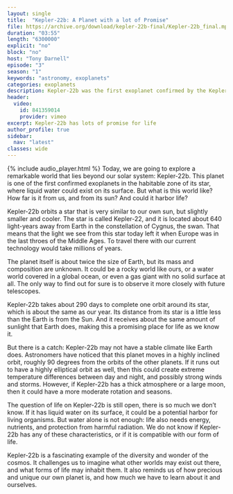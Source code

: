 ```yaml
---
layout: single
title:  "Kepler-22b: A Planet with a lot of Promise"
file: https://archive.org/download/kepler-22b-final/Kepler-22b_final.mp3
duration: "03:55"
length: "6300000"
explicit: "no"
block: "no"
host: "Tony Darnell"
episode: "3"
season: "1"
keywords: "astronomy, exoplanets"
categories: exoplanets
description: Kepler-22b was the first exoplanet confirmed by the Kepler Space Telescope.  It may also harbor life
header:
  video:
    id: 841359014
    provider: vimeo
excerpt: Kepler-22b has lots of promise for life
author_profile: true
sidebar: 
  nav: "latest"
classes: wide
---
```


{% include audio_player.html %} 
Today, we are going to explore a remarkable world that lies beyond our solar system: Kepler-22b. This planet is one of the first confirmed exoplanets in the habitable zone of its star, where liquid water could exist on its surface. But what is this world like? How far is it from us, and from its sun? And could it harbor life?

Kepler-22b orbits a star that is very similar to our own sun, but slightly smaller and cooler. The star is called Kepler-22, and it is located about 640 light-years away from Earth in the constellation of Cygnus, the swan. That means that the light we see from this star today left it when Europe was in the last throes of the Middle Ages. To travel there with our current technology would take millions of years.

The planet itself is about twice the size of Earth, but its mass and composition are unknown. It could be a rocky world like ours, or a water world covered in a global ocean, or even a gas giant with no solid surface at all. The only way to find out for sure is to observe it more closely with future telescopes.

Kepler-22b takes about 290 days to complete one orbit around its star, which is about the same as our year. Its distance from its star is a little less than the Earth is from the Sun. And it receives about the same amount of sunlight that Earth does, making this a promising place for life as we know it.

But there is a catch: Kepler-22b may not have a stable climate like Earth does.  Astronomers have noticed that this planet moves in a highly inclined orbit, roughly 90 degrees from the orbits of the other planets.  If it runs out to have a highly elliptical orbit as well, then this could create extreme temperature differences between day and night, and possibly strong winds and storms. However, if Kepler-22b has a thick atmosphere or a large moon, then it could have a more moderate rotation and seasons.

The question of life on Kepler-22b is still open, there is so much we don’t know. If it has liquid water on its surface, it could be a potential harbor for living organisms. But water alone is not enough: life also needs energy, nutrients, and protection from harmful radiation. We do not know if Kepler-22b has any of these characteristics, or if it is compatible with our form of life.

Kepler-22b is a fascinating example of the diversity and wonder of the cosmos. It challenges us to imagine what other worlds may exist out there, and what forms of life may inhabit them. It also reminds us of how precious and unique our own planet is, and how much we have to learn about it and ourselves.


